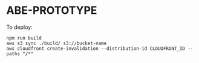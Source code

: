 # ABE-PROTOTYPE

To deploy:
```
npm run build
aws s3 sync ./build/ s3://bucket-name
aws cloudfront create-invalidation --distribution-id CLOUDFRONT_ID --paths "/*"
```
